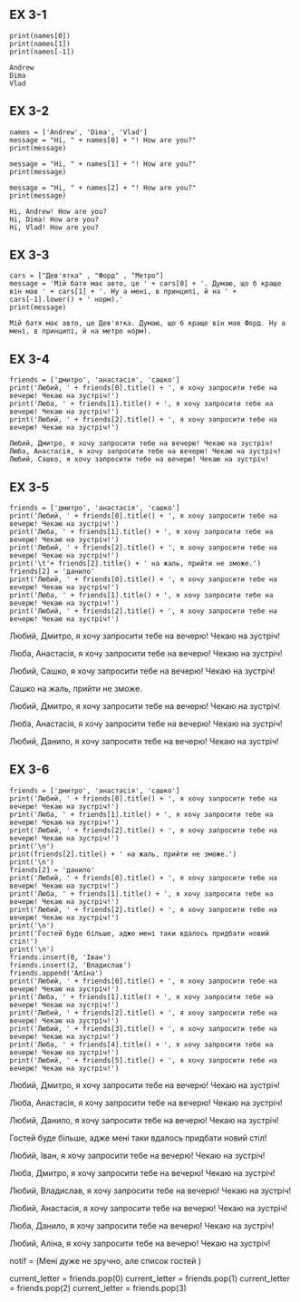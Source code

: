 ## EX 3-1
```names = ['Andrew', 'Dima', 'Vlad']
print(names[0])
print(names[1])
print(names[-1])
```
```
Andrew
Dima
Vlad
```
## EX 3-2
```
names = ['Andrew', 'Dima', 'Vlad']
message = "Hi, " + names[0] + "! How are you?"
print(message)

message = "Hi, " + names[1] + "! How are you?" 
print(message)

message = "Hi, " + names[2] + "! How are you?"
print(message)
```
```
Hi, Andrew! How are you?
Hi, Dima! How are you?
Hi, Vlad! How are you?
```
## EX 3-3
```
cars = ["Дев'ятка" , "Форд" , "Метро"]
message = 'Мій батя має авто, це ' + cars[0] + '. Думаю, що б краще він мав ' + cars[1] + '. Ну а мені, в принципі, й на ' + cars[-1].lower() + ' норм).'
print(message)
```
```
Мій батя має авто, це Дев'ятка. Думаю, що б краще він мав Форд. Ну а мені, в принципі, й на метро норм).
```
## EX 3-4
```
friends = ['дмитро', 'анастасія', 'сашко']
print('Любий, ' + friends[0].title() + ', я хочу запросити тебе на вечерю! Чекаю на зустріч!')
print('Люба, ' + friends[1].title() + ', я хочу запросити тебе на вечерю! Чекаю на зустріч!')
print('Любий, ' + friends[2].title() + ', я хочу запросити тебе на вечерю! Чекаю на зустріч!')
```
```
Любий, Дмитро, я хочу запросити тебе на вечерю! Чекаю на зустріч!
Люба, Анастасія, я хочу запросити тебе на вечерю! Чекаю на зустріч!
Любий, Сашко, я хочу запросити тебе на вечерю! Чекаю на зустріч!
```
## EX 3-5
```
friends = ['дмитро', 'анастасія', 'сашко']
print('Любий, ' + friends[0].title() + ', я хочу запросити тебе на вечерю! Чекаю на зустріч!')
print('Люба, ' + friends[1].title() + ', я хочу запросити тебе на вечерю! Чекаю на зустріч!')
print('Любий, ' + friends[2].title() + ', я хочу запросити тебе на вечерю! Чекаю на зустріч!')
print('\t'+ friends[2].title() + ' на жаль, прийти не зможе.')
friends[2] = 'данило'
print('Любий, ' + friends[0].title() + ', я хочу запросити тебе на вечерю! Чекаю на зустріч!')
print('Люба, ' + friends[1].title() + ', я хочу запросити тебе на вечерю! Чекаю на зустріч!')
print('Любий, ' + friends[2].title() + ', я хочу запросити тебе на вечерю! Чекаю на зустріч!')
```
Любий, Дмитро, я хочу запросити тебе на вечерю! Чекаю на зустріч!

Люба, Анастасія, я хочу запросити тебе на вечерю! Чекаю на зустріч!

Любий, Сашко, я хочу запросити тебе на вечерю! Чекаю на зустріч!


Сашко на жаль, прийти не зможе.

Любий, Дмитро, я хочу запросити тебе на вечерю! Чекаю на зустріч!


Люба, Анастасія, я хочу запросити тебе на вечерю! Чекаю на зустріч!

Любий, Данило, я хочу запросити тебе на вечерю! Чекаю на зустріч!

## EX 3-6
```
friends = ['дмитро', 'анастасія', 'сашко']
print('Любий, ' + friends[0].title() + ', я хочу запросити тебе на вечерю! Чекаю на зустріч!')
print('Люба, ' + friends[1].title() + ', я хочу запросити тебе на вечерю! Чекаю на зустріч!')
print('Любий, ' + friends[2].title() + ', я хочу запросити тебе на вечерю! Чекаю на зустріч!')
print('\n')
print(friends[2].title() + ' на жаль, прийти не зможе.')
print('\n')
friends[2] = 'данило'
print('Любий, ' + friends[0].title() + ', я хочу запросити тебе на вечерю! Чекаю на зустріч!')
print('Люба, ' + friends[1].title() + ', я хочу запросити тебе на вечерю! Чекаю на зустріч!')
print('Любий, ' + friends[2].title() + ', я хочу запросити тебе на вечерю! Чекаю на зустріч!')
print('\n')
print('Гостей буде більше, адже мені таки вдалось придбати новий стіл!')
print('\n')
friends.insert(0, 'Іван')
friends.insert(2, 'Владислав')
friends.append('Аліна')
print('Любий, ' + friends[0].title() + ', я хочу запросити тебе на вечерю! Чекаю на зустріч!')
print('Люба, ' + friends[1].title() + ', я хочу запросити тебе на вечерю! Чекаю на зустріч!')
print('Любий, ' + friends[2].title() + ', я хочу запросити тебе на вечерю! Чекаю на зустріч!')
print('Любий, ' + friends[3].title() + ', я хочу запросити тебе на вечерю! Чекаю на зустріч!')
print('Люба, ' + friends[4].title() + ', я хочу запросити тебе на вечерю! Чекаю на зустріч!')
print('Любий, ' + friends[5].title() + ', я хочу запросити тебе на вечерю! Чекаю на зустріч!')
```
Любий, Дмитро, я хочу запросити тебе на вечерю! Чекаю на зустріч!

Люба, Анастасія, я хочу запросити тебе на вечерю! Чекаю на зустріч!

Любий, Данило, я хочу запросити тебе на вечерю! Чекаю на зустріч!

Гостей буде більше, адже мені таки вдалось придбати новий стіл!


Любий, Іван, я хочу запросити тебе на вечерю! Чекаю на зустріч!

Люба, Дмитро, я хочу запросити тебе на вечерю! Чекаю на зустріч!

Любий, Владислав, я хочу запросити тебе на вечерю! Чекаю на зустріч!

Любий, Анастасія, я хочу запросити тебе на вечерю! Чекаю на зустріч!

Люба, Данило, я хочу запросити тебе на вечерю! Чекаю на зустріч!

Любий, Аліна, я хочу запросити тебе на вечерю! Чекаю на зустріч!

notif = (Мені дуже не зручно, але список гостей )

current_letter = friends.pop(0)
current_letter = friends.pop(1)
current_letter = friends.pop(2)
current_letter = friends.pop(3)







